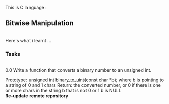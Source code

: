 This is C language :
</br>
<h2>Bitwise Manipulation</h2></br>
Here's what i learnt ...
<h3>Tasks</h3></br>
0.0 
Write a function that converts a binary number to an unsigned int.

Prototype: unsigned int binary_to_uint(const char *b);
where b is pointing to a string of 0 and 1 chars
Return: the converted number, or 0 if
there is one or more chars in the string b that is not 0 or 1
b is NULL</br>
<b>Re-update remote repository</b>
